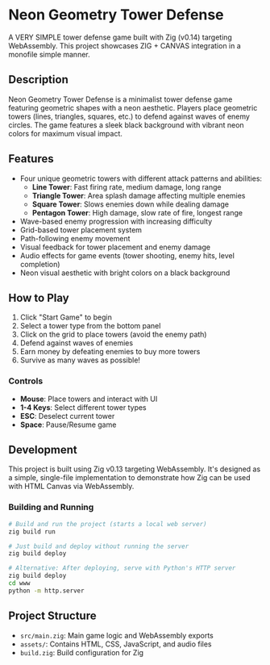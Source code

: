 # Neon Geometry Tower Defense

A VERY SIMPLE tower defense game built with Zig (v0.14) targeting WebAssembly. This project showcases ZIG + CANVAS integration in a monofile simple manner.

## Description
Neon Geometry Tower Defense is a minimalist tower defense game featuring geometric shapes with a neon aesthetic. Players place geometric towers (lines, triangles, squares, etc.) to defend against waves of enemy circles. The game features a sleek black background with vibrant neon colors for maximum visual impact.

## Features
- Four unique geometric towers with different attack patterns and abilities:
  - **Line Tower**: Fast firing rate, medium damage, long range
  - **Triangle Tower**: Area splash damage affecting multiple enemies
  - **Square Tower**: Slows enemies down while dealing damage
  - **Pentagon Tower**: High damage, slow rate of fire, longest range
- Wave-based enemy progression with increasing difficulty
- Grid-based tower placement system
- Path-following enemy movement
- Visual feedback for tower placement and enemy damage
- Audio effects for game events (tower shooting, enemy hits, level completion)
- Neon visual aesthetic with bright colors on a black background

## How to Play
1. Click "Start Game" to begin
2. Select a tower type from the bottom panel
3. Click on the grid to place towers (avoid the enemy path)
4. Defend against waves of enemies
5. Earn money by defeating enemies to buy more towers
6. Survive as many waves as possible!

### Controls
- **Mouse**: Place towers and interact with UI
- **1-4 Keys**: Select different tower types
- **ESC**: Deselect current tower
- **Space**: Pause/Resume game

## Development
This project is built using Zig v0.13 targeting WebAssembly. It's designed as a simple, single-file implementation to demonstrate how Zig can be used with HTML Canvas via WebAssembly.

### Building and Running
```bash
# Build and run the project (starts a local web server)
zig build run

# Just build and deploy without running the server
zig build deploy

# Alternative: After deploying, serve with Python's HTTP server
zig build deploy
cd www
python -m http.server
```

## Project Structure
- `src/main.zig`: Main game logic and WebAssembly exports
- `assets/`: Contains HTML, CSS, JavaScript, and audio files
- `build.zig`: Build configuration for Zig